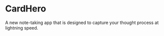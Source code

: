 # CardHero

A new note-taking app that is designed to capture your thought process at lightning
speed.